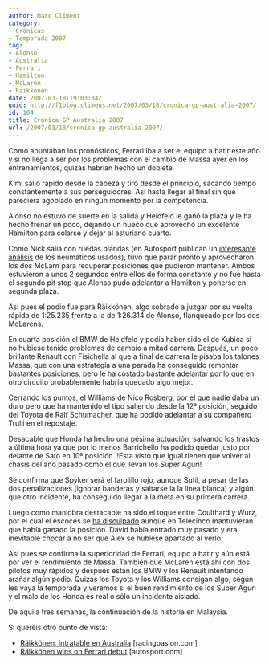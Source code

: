 ```yaml
---
author: Marc Climent
category:
- Crónicas
- Temporada 2007
tag:
- Alonso
- Australia
- Ferrari
- Hamilton
- McLaren
- Räikkönen
date: 2007-03-18T19:03:34Z
guid: http://f1blog.climens.net/2007/03/18/cronica-gp-australia-2007/
id: 104
title: Crónica GP Australia 2007
url: /2007/03/18/cronica-gp-australia-2007/
---
```


Como apuntaban los pronósticos, Ferrari iba a ser el equipo a batir este año y si no llega a ser por los problemas con el cambio de Massa ayer en los entrenamientos, quizás habrían hecho un doblete.

Kimi salió rápido desde la cabeza y tiró desde el principio, sacando tiempo constantemente a sus perseguidores. Así hasta llegar al final sin que pareciera agobiado en ningún momento por la competencia.

Alonso no estuvo de suerte en la salida y Heidfeld le ganó la plaza y le ha hecho frenar un poco, dejando un hueco que aprovechó un excelente Hamilton para colarse y dejar al asturiano cuarto.

Como Nick salía con ruedas blandas (en Autosport publican un [interesante análisis](http://www.autosport.com/news/report.php/id/57469) de los neumáticos usados), tuvo que parar pronto y aprovecharon los dos McLarn para recuperar posiciones que pudieron mantener. Ambos estuvieron a unos 2 segundos entre ellos de forma constante y no fue hasta el segundo pit stop que Alonso pudo adelantar a Hamilton y ponerse en segunda plaza.

Así pues el podio fue para Räikkönen, algo sobrado a juzgar por su vuelta rápida de 1:25.235 frente a la de 1:26.314 de Alonso, flanqueado por los dos McLarens.

En cuarta posición el BMW de Heidfeld y podía haber sido el de Kubica si no hubiese tenido problemas de cambio a mitad carrera. Después, un poco brillante Renault con Fisichella al que a final de carrera le pisaba los talones Massa, que con una estrategia a una parada ha conseguido remontar bastantes posiciones, pero le ha costado bastante adelantar por lo que en otro circuito probablemente habría quedado algo mejor.

Cerrando los puntos, el Williams de Nico Rosberg, por el que nadie daba un duro pero que ha mantenido el tipo saliendo desde la 12ª posición, seguido del Toyota de Ralf Schumacher, que ha podido adelantar a su compañero Trulli en el repostaje.

Desacable que Honda ha hecho una pésima actuación, salvando los trastos a última hora ya que por lo menos Barrichello ha podido quedar justo por delante de Sato en 10ª posición. !Esta visto que igual tienen que volver al chasis del año pasado como el que llevan los Super Aguri!

Se confirma que Spyker será el farolillo rojo, aunque Sutil, a pesar de las dos penalizaciones (ignorar banderas y saltarse la la linea blanca) y algún que otro incidente, ha conseguido llegar a la meta en su primera carrera.

Luego como maniobra destacable ha sido el toque entre Coulthard y Wurz, por el cual el escocés se [ha disculpado](http://www.autosport.com/news/report.php/id/57454) aunque en Telecinco mantuvieran que había ganado la posición. David había entrado muy pasado y era inevitable chocar a no ser que Alex se hubiese apartado al verlo.

Así pues se confirma la superioridad de Ferrari, equipo a batir y aún está por ver el rendimiento de Massa. También que McLaren está ahí con dos pilotos muy rápidos y después están los BMW y los Renault intentando arañar algún podio. Quizás los Toyota y los Williams consigan algo, según les vaya la temporada y veremos si el buen rendimiento de los Super Aguri y el malo de los Honda es real o sólo un incidente aislado.

De aquí a tres semanas, la continuación de la historia en Malaysia.

Si queréis otro punto de vista:

  * [Räikkönen, intratable en Australia](http://www.racingpasion.com/2007/03/18-raikkonen-intratable-en-australia) [racingpasion.com]
  * [Räikkönen wins on Ferrari debut](http://www.autosport.com/news/report.php/id/57443) [autosport.com]